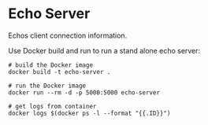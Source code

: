 # Echo Server

Echos client connection information.

Use Docker build and run to run a stand alone echo server:

```shell
# build the Docker image
docker build -t echo-server .

# run the Docker image
docker run --rm -d -p 5000:5000 echo-server

# get logs from container
docker logs $(docker ps -l --format "{{.ID}}")
```
